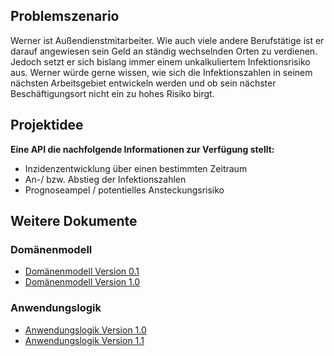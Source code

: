## Problemszenario
Werner ist Außendienstmitarbeiter. Wie auch viele andere Berufstätige ist er darauf angewiesen sein Geld an ständig wechselnden Orten zu verdienen. Jedoch setzt er sich bislang immer einem unkalkuliertem Infektionsrisiko aus. Werner würde gerne wissen, wie sich die Infektionszahlen in seinem nächsten Arbeitsgebiet entwickeln werden und ob sein nächster Beschäftigungsort nicht ein zu hohes Risiko birgt.

## Projektidee
**Eine API die nachfolgende Informationen zur Verfügung stellt:**
* Inzidenzentwicklung über einen bestimmten Zeitraum 
* An-/ bzw. Abstieg der Infektionszahlen
* Prognoseampel / potentielles Ansteckungsrisiko


## Weitere Dokumente
### Domänenmodell
* [Domänenmodell Version 0.1](https://tschumann84.github.io/GDWWS2021GeraschSalamonSchumann/Domaenenmodell/Domaenenmodell_Vers0.1.html)
* [Domänenmodell Version 1.0](https://tschumann84.github.io/GDWWS2021GeraschSalamonSchumann/Domaenenmodell/Domaenenmodell_Vers1.0.html)
### Anwendungslogik
* [Anwendungslogik Version 1.0](https://raw.githubusercontent.com/tschumann84/GDWWS2021GeraschSalamonSchumann/main/docs/Corona%20Ampel.png?token=ARRSNQGQFUWZX7XF36N2IUC73J6SQ)
* [Anwendungslogik Version 1.1](https://raw.githubusercontent.com/tschumann84/GDWWS2021GeraschSalamonSchumann/main/docs/Anwendungslogik/Anwendungslogik%201.1.png?token=ARRSNQFJQZWZUTJ4MVUU5L274ELYY)
